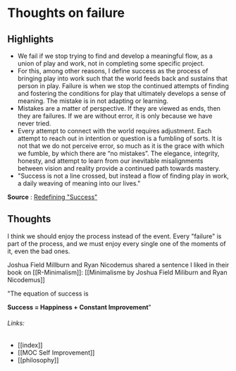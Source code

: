 # Thoughts on failure
## Highlights
- We fail if we stop trying to find and develop a meaningful flow, as a union of play and work, not in completing some specific project.
- For this, among other reasons, I define success as the process of bringing play into work such that the world feeds back and sustains that person in play. Failure is when we stop the continued attempts of finding and fostering the conditions for play that ultimately develops a sense of meaning. The mistake is in not adapting or learning.
- Mistakes are a matter of perspective. If they are viewed as ends, then they are failures. If we are without error, it is only because we have never tried.
- Every attempt to connect with the world requires adjustment. Each attempt to reach out in intention or question is a fumbling of sorts. It is not that we do not perceive error, so much as it is the grace with which we fumble, by which there are “no mistakes”. The elegance, integrity, honesty, and attempt to learn from our inevitable misalignments between vision and reality provide a continued path towards mastery.
- "Success is not a line crossed, but instead a flow of finding play in work, a daily weaving of meaning into our lives."

**Source** : [Redefining "Success"](https://www.beingproductive.org/2022/08/redefining-success/)

## Thoughts
I think we should enjoy the process instead of the event. Every "failure" is part of the process, and we must enjoy every single one of the moments of it, even the bad ones.

Joshua Field Millburn and Ryan Nicodemus shared a sentence I liked in their book on [[R-Minimalism]]: [[Minimalisme by Joshua Field Miliburn and Ryan Nicodemus]]

"The equation of success is 

**Success = Happiness + Constant Improvement**"

###### Links:
- [[index]]
- [[MOC Self Improvement]]
- [[philosophy]]
